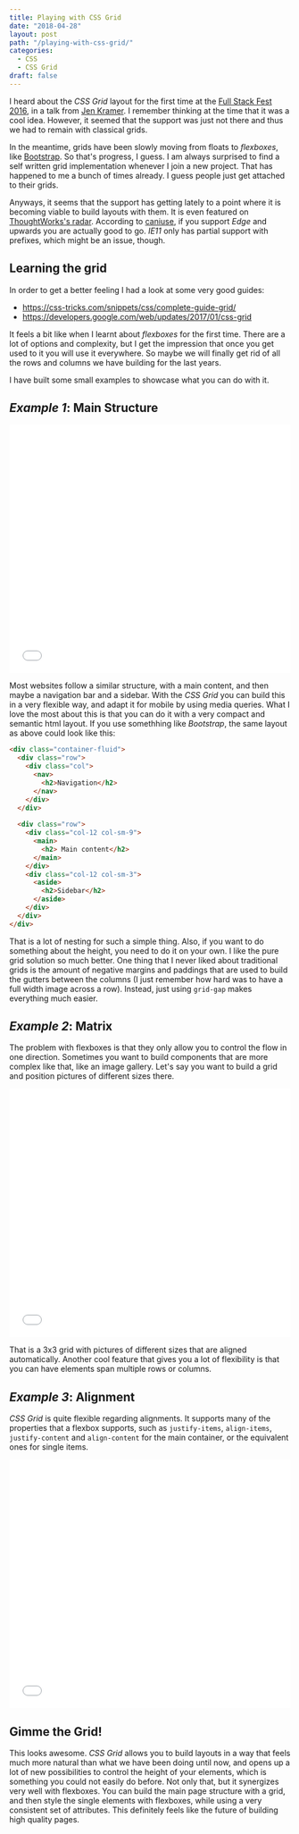 ```yaml
---
title: Playing with CSS Grid
date: "2018-04-28"
layout: post
path: "/playing-with-css-grid/"
categories:
  - CSS
  - CSS Grid
draft: false
---
```


I heard about the _CSS Grid_ layout for the first time at the [Full Stack Fest 2016](https://2016.fullstackfest.com/), in a talk from [Jen Kramer](http://www.jenkramer.org/). I remember thinking at the time that it was a cool idea. However, it seemed that the support was just not there and thus we had to remain with classical grids.

In the meantime, grids have been slowly moving from floats to _flexboxes_, like [Bootstrap](https://getbootstrap.com/). So that's progress, I guess. I am always surprised to find a self written grid implementation whenever I join a new project. That has happened to me a bunch of times already. I guess people just get attached to their grids.

Anyways, it seems that the support has getting lately to a point where it is becoming viable to build layouts with them. It is even featured on [ThoughtWorks's radar](https://www.thoughtworks.com/radar/languages-and-frameworks/css-grid-layout). According to [caniuse](https://caniuse.com/#feat=css-grid), if you support _Edge_ and upwards you are actually good to go. _IE11_ only has partial support with prefixes, which might be an issue, though.

## Learning the grid

In order to get a better feeling I had a look at some very good guides:

- https://css-tricks.com/snippets/css/complete-guide-grid/
- https://developers.google.com/web/updates/2017/01/css-grid

It feels a bit like when I learnt about _flexboxes_ for the first time. There are a lot of options and complexity, but I get the impression that once you get used to it you will use it everywhere. So maybe we will finally get rid of all the rows and columns we have building for the last years.

I have built some small examples to showcase what you can do with it.

<!--more-->

## _Example 1_: Main Structure

<iframe height='445' scrolling='no' title='Main + Sidebar layout' src='//codepen.io/sirech/embed/wmLbby/?height=365&theme-id=0&default-tab=result&embed-version=2' frameborder='no' allowtransparency='true' allowfullscreen='true' style='width: 100%;'>See the Pen <a href='https://codepen.io/sirech/pen/wmLbby/'>Main + Sidebar layout</a> by Mario Fernández (<a href='https://codepen.io/sirech'>@sirech</a>) on <a href='https://codepen.io'>CodePen</a>.
</iframe>

Most websites follow a similar structure, with a main content, and then maybe a navigation bar and a sidebar. With the _CSS Grid_ you can build this in a very flexible way, and adapt it for mobile by using media queries. What I love the most about this is that you can do it with a very compact and semantic html layout. If you use somethhing like _Bootstrap_, the same layout as above could look like this:

```html
<div class="container-fluid">
  <div class="row">
    <div class="col">
      <nav>
        <h2>Navigation</h2>
      </nav>
    </div>
  </div>
  
  <div class="row">
    <div class="col-12 col-sm-9">
      <main>
        <h2> Main content</h2>
      </main>
    </div>
    <div class="col-12 col-sm-3">
      <aside>
        <h2>Sidebar</h2>
      </aside>
    </div>
  </div>
</div>
```

That is a lot of nesting for such a simple thing. Also, if you want to do something about the height, you need to do it on your own. I like the pure grid solution so much better. One thing that I never liked about traditional grids is the amount of negative margins and paddings that are used to build the gutters between the columns (I just remember how hard was to have a full width image across a row). Instead, just using `grid-gap` makes everything much easier.

## _Example 2_: Matrix

The problem with flexboxes is that they only allow you to control the flow in one direction. Sometimes you want to build components that are more complex like that, like an image gallery. Let's say you want to build a grid and position pictures of different sizes there.

<iframe height='445' scrolling='no' title='3 by 3 Grid' src='//codepen.io/sirech/embed/mxZYQR/?height=438&theme-id=0&default-tab=result&embed-version=2' frameborder='no' allowtransparency='true' allowfullscreen='true' style='width: 100%;'>See the Pen <a href='https://codepen.io/sirech/pen/mxZYQR/'>3 by 3 Grid</a> by Mario Fernández (<a href='https://codepen.io/sirech'>@sirech</a>) on <a href='https://codepen.io'>CodePen</a>.
</iframe>

That is a 3x3 grid with pictures of different sizes that are aligned automatically. Another cool feature that gives you a lot of flexibility is that you can have elements span multiple rows or columns.

## _Example 3_: Alignment

_CSS Grid_ is quite flexible regarding alignments. It supports many of the properties that a flexbox supports, such as `justify-items`, `align-items`, `justify-content` and `align-content` for the main container, or the equivalent ones for single items.

<iframe height='445 scrolling='no' title='CSS Grid Alignment' src='//codepen.io/sirech/embed/aGpvWg/?height=265&theme-id=0&default-tab=result&embed-version=2' frameborder='no' allowtransparency='true' allowfullscreen='true' style='width: 100%;'>See the Pen <a href='https://codepen.io/sirech/pen/aGpvWg/'>CSS Grid Alignment</a> by Mario Fernández (<a href='https://codepen.io/sirech'>@sirech</a>) on <a href='https://codepen.io'>CodePen</a>.
</iframe>

## Gimme the Grid!

This looks awesome. _CSS Grid_ allows you to build layouts in a way that feels much more natural than what we have been doing until now, and opens up a lot of new possibilities to control the height of your elements, which is something you could not easily do before. Not only that, but it synergizes very well with flexboxes. You can build the main page structure with a grid, and then style the single elements with flexboxes, while using a very consistent set of attributes. This definitely feels like the future of building high quality pages.


